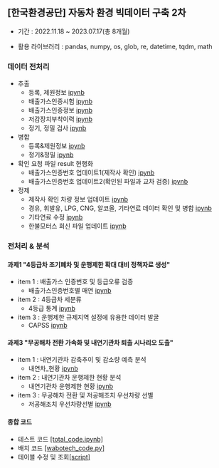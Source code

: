 ## [한국환경공단] 자동차 환경 빅데이터 구축 2차
- 기간 : 2022.11.18 ~ 2023.07.17(총 8개월)
+ 활용 라이브러리 : pandas, numpy, os, glob, re, datetime, tqdm, math
 
### 데이터 전처리
+ 추출
  - 등록, 제원정보 [ipynb](https://github.com/kbjung/wabotech/blob/main/complete/car_big_data2/%5B%EC%B6%94%EC%B6%9C%5D%EB%93%B1%EB%A1%9D%EC%A0%95%EB%B3%B4%26%EC%A0%9C%EC%9B%90%EC%A0%95%EB%B3%B4.ipynb)
  - 배출가스인증시험 [ipynb](https://github.com/kbjung/wabotech/blob/main/complete/car_big_data2/%5B%EC%B6%94%EC%B6%9C%5D%EB%B0%B0%EC%B6%9C%EA%B0%80%EC%8A%A4%EC%9D%B8%EC%A6%9D%EC%8B%9C%ED%97%98.ipynb)
  - 배출가스인증정보 [ipynb](https://github.com/kbjung/wabotech/blob/main/complete/car_big_data2/%5B%EC%B6%94%EC%B6%9C%5D%EB%B0%B0%EC%B6%9C%EA%B0%80%EC%8A%A4%EC%9D%B8%EC%A6%9D%EC%A0%95%EB%B3%B4.ipynb)
  - 저감장치부착이력 [ipynb](https://github.com/kbjung/wabotech/blob/main/complete/car_big_data2/%5B%EC%B6%94%EC%B6%9C%5D%EC%A0%80%EA%B0%90%EC%9E%A5%EC%B9%98%EB%B6%80%EC%B0%A9%EC%9D%B4%EB%A0%A5.ipynb)
  - 정기, 정밀 검사 [ipynb](https://github.com/kbjung/wabotech/blob/main/complete/car_big_data2/%5B%EC%B6%94%EC%B6%9C%5D%EC%A0%95%EA%B8%B0%26%EC%A0%95%EB%B0%80%EA%B2%80%EC%82%AC.ipynb)
+ 병합
  - 등록&제원정보 [ipynb](https://github.com/kbjung/wabotech/blob/main/complete/car_big_data2/%5B%EB%B3%91%ED%95%A9%5D%EB%93%B1%EB%A1%9D%EC%A0%95%EB%B3%B4%26%EC%A0%9C%EC%9B%90%EC%A0%95%EB%B3%B4.ipynb)
  - 정기&정밀 [ipynb](https://github.com/kbjung/wabotech/blob/main/complete/car_big_data2/%5B%EB%B3%91%ED%95%A9%5D%EC%A0%95%EA%B8%B0%26%EC%A0%95%EB%B0%80%EA%B2%80%EC%82%AC.ipynb)
+ 확인 요청 파일 result 현행화
  - 배출가스인증번호 업데이트1(제작사 확인) [ipynb](https://github.com/kbjung/wabotech/blob/main/complete/car_big_data2/%5B%EC%9A%94%EC%B2%AD0%5D%5B%ED%86%B5%EA%B3%84%5D%5BG4%5D%EB%B0%B0%EC%9D%B8%EC%97%85%EB%8E%8301.ipynb)
  - 배출가스인증번호 업데이트2(확인된 파일과 교차 검증) [ipynb](https://github.com/kbjung/wabotech/blob/main/complete/car_big_data2/%5B%EC%9A%94%EC%B2%AD0%5D%5B%ED%86%B5%EA%B3%84%5D%5BG4%5D%EB%B0%B0%EC%9D%B8%EC%97%85%EB%8E%8302.ipynb)
+ 정제
  - 제작사 확인 차량 정보 업데이트 [ipynb](https://github.com/kbjung/wabotech/blob/main/complete/car_big_data2/%5B%EC%9A%94%EC%B2%AD0%5D%5B%ED%86%B5%EA%B3%84%5D%5BG4%5D%EB%B0%B0%EC%9D%B8%EC%97%85%EB%8E%8301.ipynb)
  - 경유, 휘발유, LPG, CNG, 알코올, 기타연료 데이터 확인 및 병합 [ipynb](https://github.com/kbjung/wabotech/blob/main/complete/car_big_data2/%5BBD1%5Dresult%EC%B5%9C%EC%A2%85%20%EB%B3%91%ED%95%A9.ipynb)
  - 기타연료 수정 [ipynb](https://github.com/kbjung/wabotech/blob/main/complete/car_big_data2/%5BBD1%5Dresult_%EC%88%98%EC%A0%95(%EA%B8%B0%ED%83%80%EC%97%B0%EB%A3%8C%EC%88%98%EC%A0%95).ipynb)
  - 한불모터스 회신 파일 업데이트 [ipynb](https://github.com/kbjung/wabotech/blob/main/complete/car_big_data2/%5BBD1%5Dresult_%EC%88%98%EC%A0%95(%ED%95%9C%EB%B6%88%EB%AA%A8%ED%84%B0%EC%8A%A4).ipynb)

### 전처리 & 분석
#### 과제1 "4등급차 조기폐차 및 운행제한 확대 대비 정책자료 생성"
- item 1 : 배출가스 인증번호 및 등급오류 검증
  - 배출가스인증번호별 매연 [ipynb](https://github.com/kbjung/wabotech/blob/main/complete/car2_exasol/github_code/%5BBD1%5D%5Bitem1%5DGRD4_EXHST_GAS_CERT_NO.ipynb)
- item 2 : 4등급차 세분류
  - 4등급 통계 [ipynb](https://github.com/kbjung/wabotech/blob/main/complete/car2_exasol/github_code/%5BBD1%5D%5Bitem2%5DGRD4_STATISTICS.ipynb)
- item 3 : 운행제한 규제지역 설정에 유용한 데이터 발굴
  - CAPSS [ipynb](https://github.com/kbjung/wabotech/blob/main/complete/car2_exasol/github_code/%5BBD1%5D%5Bitem3%5DGRD4_CAPSS.ipynb)

#### 과제3 "무공해차 전환 가속화 및 내연기관차 퇴출 시나리오 도출"
- item 1 : 내연기관차 감축추이 및 감소량 예측 분석
  - 내연차_현황 [ipynb](https://github.com/kbjung/wabotech/blob/main/complete/car2_exasol/github_code/%5BBD3%5D%5Bitem1%5DGAS_CAR_CURSTT.ipynb)
- item 2 : 내연기관차 운행제한 현황 분석
  - 내연기관차 운행제한 현황 [ipynb](https://github.com/kbjung/wabotech/blob/main/complete/car2_exasol/github_code/%5BBD3%5D%5Bitem2%5DGAS_CAR_RUN_LMT_CURSTT.ipynb)
- item 3 : 무공해차 전환 및 저공해조치 우선차량 선별
  - 저공해조치 우선차량선별 [ipynb](https://github.com/kbjung/wabotech/blob/main/complete/car2_exasol/github_code/%5BBD3%5D%5Bitem3%5DLEM_PRIO_CURSTT.ipynb)

#### 종합 코드
- 테스트 코드 [[total_code.ipynb]](https://github.com/kbjung/wabotech/blob/main/complete/car2_exasol/total_code.ipynb)
- 배치 코드 [[wabotech_code.py]](https://github.com/kbjung/wabotech/blob/main/complete/car2_exasol/wabotech_code.py)
- 테이블 수정 및 조회[[script]](https://github.com/kbjung/wabotech/blob/main/complete/car2_exasol/Script.sql)
